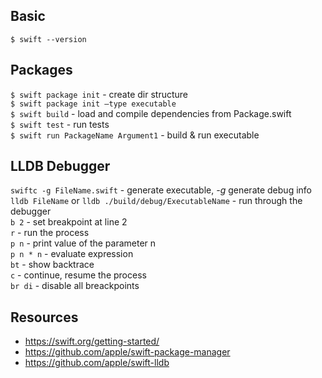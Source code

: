 Basic
---
`$ swift --version`  

Packages
---
`$ swift package init` - create dir structure  
`$ swift package init —type executable`   
`$ swift build` - load and compile dependencies from Package.swift  
`$ swift test` - run tests  
`$ swift run PackageName Argument1` - build & run executable

LLDB Debugger
---
`swiftc -g FileName.swift` - generate executable, *-g* generate debug info  
`lldb FileName` or `lldb ./build/debug/ExecutableName` - run through the debugger  
`b 2` - set breakpoint at line 2  
`r` - run the process  
`p n` - print value of the parameter n  
`p n * n` - evaluate expression  
`bt` - show backtrace  
`c` -  continue, resume the process  
`br di` - disable all breackpoints 

Resources
---
  * https://swift.org/getting-started/
  * https://github.com/apple/swift-package-manager
  * https://github.com/apple/swift-lldb
